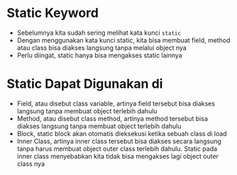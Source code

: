 # Static Keyword

- Sebelumnya kita sudah sering melihat kata kunci `static`
- Dengan menggunakan kata kunci static, kita bisa membuat field, method atau class bisa diakses langsung tanpa melalui object nya
- Perlu diingat, static hanya bisa mengakses static lainnya

# Static Dapat Digunakan di

- Field, atau disebut class variable, artinya field tersebut bisa diakses langsung tanpa membuat object terlebih dahulu
- Method, atau disebut class method, artinya method tersebut bisa diakses langsung tanpa membuat object terlebih dahulu
- Block, static block akan otomatis dieksekusi ketika sebuah class di load
- Inner Class, artinya inner class tersebut bisa diakses secara langsung tanpa harus membuat object outer class terlebih dahulu. Static pada inner class menyebabkan kita tidak bisa mengakses lagi object outer class nya